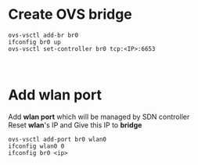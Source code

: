 # Create OVS bridge   

```
ovs-vsctl add-br br0
ifconfig br0 up
ovs-vsctl set-controller br0 tcp:<IP>:6653
```

<br>

# Add wlan port  
Add **wlan port** which will be managed by SDN controller  
Reset **wlan**'s IP and Give this IP to **bridge**  
```
ovs-vsctl add-port br0 wlan0
ifconfig wlan0 0
ifconfig br0 <ip>
```
